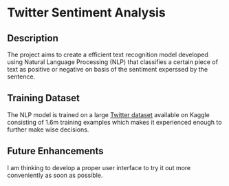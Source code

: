 # Twitter Sentiment Analysis
## Description
The project aims to create a efficient text recognition model developed using Natural Language Processing (NLP) that classifies a certain piece of text as positive or negative on basis of the sentiment experssed by the sentence.
## Training Dataset
The NLP model is trained on a large [Twitter dataset](https://www.kaggle.com/datasets/kazanova/sentiment140) available on Kaggle consisting of 1.6m training examples which makes it experienced enough to further make wise decisions.
## Future Enhancements
I am thinking to develop a proper user interface to try it out more conveniently as soon as possible.
